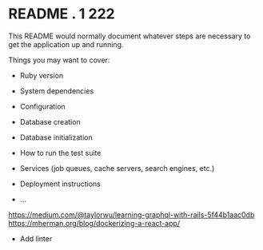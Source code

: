 #  README . 1 222

This README would normally document whatever steps are necessary to get the
application up and running.

Things you may want to cover:

* Ruby version

* System dependencies

* Configuration

* Database creation

* Database initialization

* How to run the test suite

* Services (job queues, cache servers, search engines, etc.)

* Deployment instructions

* ...



https://medium.com/@taylorwu/learning-graphql-with-rails-5f44b1aac0db
https://mherman.org/blog/dockerizing-a-react-app/


- Add linter 
